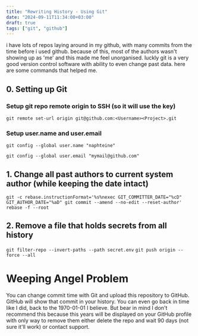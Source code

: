 ```yaml
---
title: "Rewriting History - Using Git"
date: "2024-09-11T11:34:00+03:00"
draft: true
tags: ["git", "github"]
---
```


i have lots of repos laying around in my github, with many commits from the time before i used github. because of this, most of the authors wasn't showing up as 'me' and this made me feel unorganised. luckly git is a very good version control software with ability to even change past data. here are some commands that helped me.

## 0. Setting up Git

### Setup git repo remote origin to SSH (so it will use the key)

`git remote set-url origin git@github.com:<Username><Project>.git`

### Setup user.name and user.email

`git config --global user.name "naphteine"`

`git config --global user.email "mymail@github.com"`

## 1. Change all past authors to current system author (while keeping the date intact)

`git -c rebase.instructionFormat='%s%nexec GIT_COMMITTER_DATE="%cD" GIT_AUTHOR_DATE="%aD" git commit --amend --no-edit --reset-author' rebase -f --root`

## 2. Remove a file that holds secrets from all history

`git filter-repo --invert-paths --path secret.env`
`git push origin --force --all`

# Weeping Angel Problem

You can change commit time with Git and upload this repository to GitHub. GitHub will show that commit in your history. You can even go back in time like I did, back to the 1970-01-01 I believe. But bear in mind I don't recommend this because this years will be displayed on your GitHub profile with only way to remove them either delete the repo and wait 90 days (not sure it'll work) or contact support.
